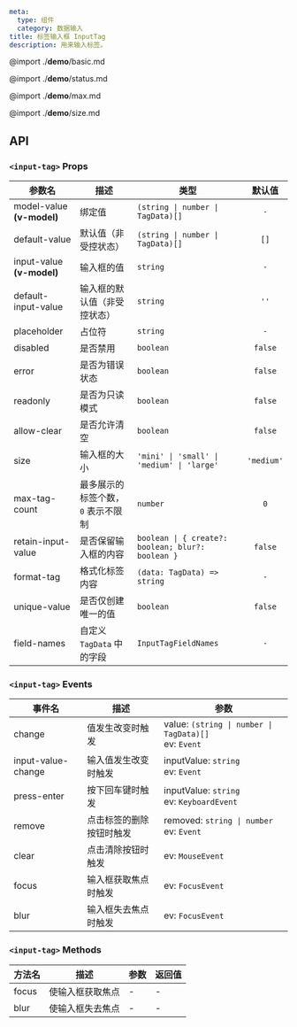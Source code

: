 ```yaml
meta:
  type: 组件
  category: 数据输入
title: 标签输入框 InputTag
description: 用来输入标签。
```

@import ./__demo__/basic.md

@import ./__demo__/status.md

@import ./__demo__/max.md

@import ./__demo__/size.md

## API


### `<input-tag>` Props

|参数名|描述|类型|默认值|
|---|---|---|:---:|
|model-value **(v-model)**|绑定值|`(string \| number \| TagData)[]`|`-`|
|default-value|默认值（非受控状态）|`(string \| number \| TagData)[]`|`[]`|
|input-value **(v-model)**|输入框的值|`string`|`-`|
|default-input-value|输入框的默认值（非受控状态）|`string`|`''`|
|placeholder|占位符|`string`|`-`|
|disabled|是否禁用|`boolean`|`false`|
|error|是否为错误状态|`boolean`|`false`|
|readonly|是否为只读模式|`boolean`|`false`|
|allow-clear|是否允许清空|`boolean`|`false`|
|size|输入框的大小|`'mini' \| 'small' \| 'medium' \| 'large'`|`'medium'`|
|max-tag-count|最多展示的标签个数，`0` 表示不限制|`number`|`0`|
|retain-input-value|是否保留输入框的内容|`boolean \| { create?: boolean; blur?: boolean }`|`false`|
|format-tag|格式化标签内容|`(data: TagData) => string`|`-`|
|unique-value|是否仅创建唯一的值|`boolean`|`false`|
|field-names|自定义 `TagData` 中的字段|`InputTagFieldNames`|`-`|
### `<input-tag>` Events

|事件名|描述|参数|
|---|---|---|
|change|值发生改变时触发|value: `(string \| number \| TagData)[]`<br>ev: `Event`|
|input-value-change|输入值发生改变时触发|inputValue: `string`<br>ev: `Event`|
|press-enter|按下回车键时触发|inputValue: `string`<br>ev: `KeyboardEvent`|
|remove|点击标签的删除按钮时触发|removed: `string \| number`<br>ev: `Event`|
|clear|点击清除按钮时触发|ev: `MouseEvent`|
|focus|输入框获取焦点时触发|ev: `FocusEvent`|
|blur|输入框失去焦点时触发|ev: `FocusEvent`|
### `<input-tag>` Methods

|方法名|描述|参数|返回值|
|---|---|---|---|
|focus|使输入框获取焦点|-|-|
|blur|使输入框失去焦点|-|-|


